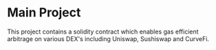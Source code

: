 # Main Project


This project contains a solidity contract which enables gas efficient arbitrage on various DEX's including Uniswap, Sushiswap and CurveFi.
